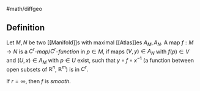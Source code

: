 #math/diffgeo 

## Definition

Let $M, N$ be two [[Manifold]]s with maximal [[Atlas]]es $A_M, A_N$. A map $f: M \to N$ is a $C^r$-*map*/$C^r$-*function* in $p \in M$, if maps $(V, y) \in A_N$ with $f(p) \in V$ and $(U,x) \in A_M$ with $p \in U$ exist, such that $y \circ f \circ x^{-1}$ (a function between open subsets of $\mathbb{R}^n$, $\mathbb{R}^m$) is in $C^r$.

If $r = \infty$, then $f$ is *smooth*.
